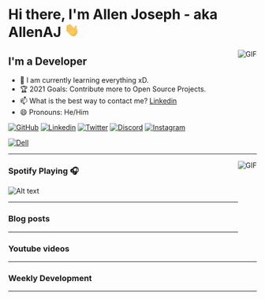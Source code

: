 # Hi there, I'm Allen Joseph - aka AllenAJ <img width="30px" src="https://github.com/SatYu26/SatYu26/raw/master/Assets/Hi.gif" />

<img align="right" alt="GIF" height="160px" src="https://octodex.github.com/images/daftpunktocat-thomas.gif" />

## I'm a Developer


- 🌱 I am currently learning everything xD.
- 🏆 2021 Goals: Contribute more to Open Source Projects.
- 📫 What is the best way to contact me? [Linkedin](https://www.linkedin.com/in/allenjosephaj/)
- 😄 Pronouns: He/Him

[![GitHub](https://img.shields.io/badge/Github-100000?style=for-the-badge&logo=github&logoColor=white)](https://github.com/AllenAJ)
[![Linkedin](https://img.shields.io/badge/Linkedin-0077B5?style=for-the-badge&logo=linkedin&logoColor=white)](https://www.linkedin.com/in/allenjosephaj/)
[![Twitter](https://img.shields.io/badge/Twitter-1DA1F2?style=for-the-badge&logo=twitter&logoColor=white)](https://twitter.com/allenjosephaj)
[![Discord](https://img.shields.io/badge/Discord-7289DA?style=for-the-badge&logo=discord&logoColor=white)](https://discord.gg/ZhzMmerYzN)
[![Instagram](https://img.shields.io/badge/Instagram-FF4500?style=for-the-badge&logo=instagram&logoColor=white)](https://www.instagram.com/allen.codes/)

[![Dell](https://img.shields.io/badge/Inspiron-15-3000?style=for-the-badge&logo=dell&logoColor=white)]()


---

<img align="right" alt="GIF" height="170px" src="https://media.giphy.com/media/J5B1Y8QZnzXXbLQIBu/giphy.gif" />

### Spotify Playing 🎧

![Alt text](https://spotify-recently-played-readme.vercel.app/api?user=31e7uyk7g5pqbiuoibtelum4gkle&count={count})

---

### Blog posts
<!-- BLOG-POST-LIST:START -->
<!-- BLOG-POST-LIST:END -->

---

### Youtube videos
<!-- YOUTUBE:START -->
<!-- YOUTUBE:END -->

---
### Weekly Development 
<!--START_SECTION:waka-->
<!--END_SECTION:waka-->


---
<!--
[![Golang](https://img.shields.io/badge/Go-00ADD8?style=for-the-badge&logo=go&logoColor=white)]()
[![JavaScript](https://img.shields.io/badge/JavaScript-F7DF1E?style=for-the-badge&logo=javascript&logoColor=black)]()
[![TypeScript](https://img.shields.io/badge/TypeScript-007ACC?style=for-the-badge&logo=typescript&logoColor=white)]()
[![Node.JS](https://img.shields.io/badge/Node.JS-43853D?style=for-the-badge&logo=node-dot-js&logoColor=white)]()
[![Express.JS](https://img.shields.io/badge/Express.JS-000000?style=for-the-badge&logo=express&logoColor=white)]()
[![MongoDB](https://img.shields.io/badge/MongoDB-4EA94B?style=for-the-badge&logo=mongodb&logoColor=white)]()
[![NPM](https://img.shields.io/badge/NPM-CB3837?style=for-the-badge&logo=npm&logoColor=white)]()
[![Yarn](https://img.shields.io/badge/Yarn-2C8EBB?style=for-the-badge&logo=yarn&logoColor=white)]()
[![Docker](https://img.shields.io/badge/Docker-2CA5E0?style=for-the-badge&logo=docker&logoColor=white)]()
[![Kubernetes](https://img.shields.io/badge/Kubernetes-326ce5.svg?&style=for-the-badge&logo=kubernetes&logoColor=white)]()
[![Git](https://img.shields.io/badge/Git-F05032?style=for-the-badge&logo=git&logoColor=white)]()
[![Postman](https://img.shields.io/badge/Postman-FF6C37?style=for-the-badge&logo=Postman&logoColor=white)]()
[![vsCode](https://img.shields.io/badge/vsCode-0078D4?style=for-the-badge&logo=visual%20studio%20code&logoColor=white)]()
[![Vim](https://img.shields.io/badge/Vim-%2311AB00.svg?&style=for-the-badge&logo=vim&logoColor=white)]()

-->